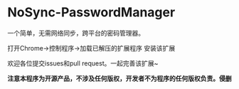 # NoSync-PasswordManager

 
 
 一个简单，无需网络同步，跨平台的密码管理器。
 
 打开Chrome->控制程序->加载已解压的扩展程序 安装该扩展
 
 欢迎各位提交issues和pull request。一起完善该扩展~
 
 **注意本程序为开源产品，不涉及任何版权，开发者不为程序的任何版权负责。侵删**
 
